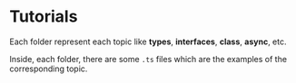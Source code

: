 # Tutorials

Each folder represent each topic like **types**, **interfaces**, **class**, **async**, etc.

Inside, each folder, there are some `.ts` files which are the examples of the corresponding topic.
